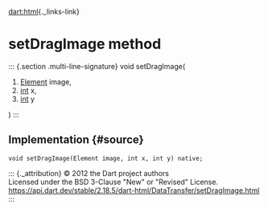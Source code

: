 [dart:html](../../dart-html/dart-html-library){._links-link}

setDragImage method
===================

::: {.section .multi-line-signature}
void setDragImage(

1.  [Element](../element-class) image,
2.  [int](../../dart-core/int-class) x,
3.  [int](../../dart-core/int-class) y

)
:::

Implementation {#source}
--------------

``` {.language-dart data-language="dart"}
void setDragImage(Element image, int x, int y) native;
```

::: {._attribution}
© 2012 the Dart project authors\
Licensed under the BSD 3-Clause \"New\" or \"Revised\" License.\
<https://api.dart.dev/stable/2.18.5/dart-html/DataTransfer/setDragImage.html>
:::
